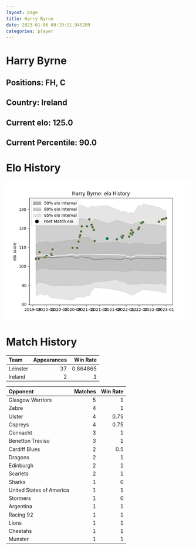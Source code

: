 ```yaml
---  
layout: page  
title: Harry Byrne  
date: 2023-01-06 00:10:11.945289  
categories: player  
---
```

# Harry Byrne

## Positions: FH, C

## Country: Ireland

## Current elo: 125.0

## Current Percentile: 90.0

# Elo History


![elo history](history_HarryByrne.png)
# Match History


| Team     |   Appearances |   Win Rate |
|:---------|--------------:|-----------:|
| Leinster |            37 |   0.864865 |
| Ireland  |             2 |   1        |

| Opponent                 |   Matches |   Win Rate |
|:-------------------------|----------:|-----------:|
| Glasgow Warriors         |         5 |       1    |
| Zebre                    |         4 |       1    |
| Ulster                   |         4 |       0.75 |
| Ospreys                  |         4 |       0.75 |
| Connacht                 |         3 |       1    |
| Benetton Treviso         |         3 |       1    |
| Cardiff Blues            |         2 |       0.5  |
| Dragons                  |         2 |       1    |
| Edinburgh                |         2 |       1    |
| Scarlets                 |         2 |       1    |
| Sharks                   |         1 |       0    |
| United States of America |         1 |       1    |
| Stormers                 |         1 |       0    |
| Argentina                |         1 |       1    |
| Racing 92                |         1 |       1    |
| Lions                    |         1 |       1    |
| Cheetahs                 |         1 |       1    |
| Munster                  |         1 |       1    |